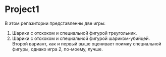# Project1
В этом репазитории представленны две игры:
1) Шарики с отскоком и специальной фигурой треугольник. 
2) Шарики с отскоком и специальной фигурой шариком-убийцей.
Второй вариант, как и первый выше оценивает поимку специальной фигуры, однако игра 2, по-моему, лучше.
